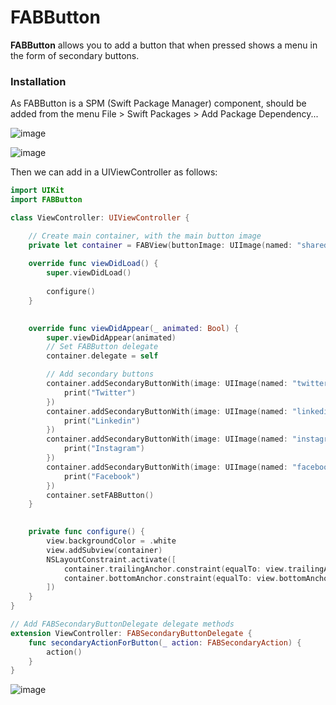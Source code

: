 # FABButton

**FABButton** allows you to add a button that when pressed shows a menu in the form of secondary buttons.

### Installation
As FABButton is a SPM (Swift Package Manager) component, should be added from the menu File > Swift Packages > Add Package Dependency...

![image](https://drive.google.com/uc?export=view&id=1Qu-T5O7wTQ_w1i__Ai9MeLEwlCqYv6Q-)

![image](https://drive.google.com/uc?export=view&id=1xNEtkaJNeO8DlL4KVw2EdIg0Q1Zf-yEu)

Then we can add in a UIViewController as follows:

```Swift
import UIKit
import FABButton

class ViewController: UIViewController {

    // Create main container, with the main button image
    private let container = FABView(buttonImage: UIImage(named: "shared"))
    
    override func viewDidLoad() {
        super.viewDidLoad()
        
        configure()
    }

    
    override func viewDidAppear(_ animated: Bool) {
        super.viewDidAppear(animated)
        // Set FABButton delegate
        container.delegate = self

        // Add secondary buttons
        container.addSecondaryButtonWith(image: UIImage(named: "twitter")!, labelTitle: "Twitter", action: {
            print("Twitter")
        })
        container.addSecondaryButtonWith(image: UIImage(named: "linkedin")!, labelTitle: "Linkedin", action: {
            print("Linkedin")
        })
        container.addSecondaryButtonWith(image: UIImage(named: "instagram")!, labelTitle: "Instagram", action: {
            print("Instagram")
        })
        container.addSecondaryButtonWith(image: UIImage(named: "facebook")!, labelTitle: "Facebook", action: {
            print("Facebook")
        })
        container.setFABButton()
    }
    

    private func configure() {
        view.backgroundColor = .white
        view.addSubview(container)
        NSLayoutConstraint.activate([
            container.trailingAnchor.constraint(equalTo: view.trailingAnchor, constant: -20),
            container.bottomAnchor.constraint(equalTo: view.bottomAnchor, constant: -20)
        ])
    }
}

// Add FABSecondaryButtonDelegate delegate methods
extension ViewController: FABSecondaryButtonDelegate {
    func secondaryActionForButton(_ action: FABSecondaryAction) {
        action()
    }
}
```

![image](https://drive.google.com/uc?export=view&id=1XqpcNJQs-250OgeVy_IQWN383hD_CQVJ)